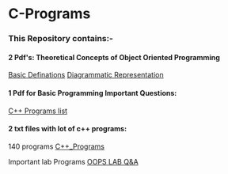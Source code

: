 # C-Programs

### This Repository contains:-

#### 2 Pdf's: Theoretical Concepts of Object Oriented Programming
[Basic Definations](https://github.com/yagneswar17/C-Programs/blob/main/Basic%20Definitions.pdf)
[Diagrammatic Representation](https://github.com/yagneswar17/C-Programs/blob/main/Diagrammatic%20Representation.pdf)

#### 1 Pdf for Basic Programming Important Questions:

[C++ Programs list](https://github.com/yagneswar17/C-Programs/blob/main/C%2B%2B%20Programs%20list.pdf)

#### 2 txt files with lot of c++ programs:

140 programs [C++_Programs](https://github.com/yagneswar17/C-Programs/blob/main/C%2B%2B_Programs.txt)

Important lab Programs [OOPS LAB Q&A](https://github.com/yagneswar17/C-Programs/blob/main/OOPS%20LAB%20Q%26A.txt)
